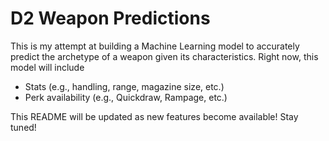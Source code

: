   # D2 Weapon Predictions
  
  This is my attempt at building a Machine Learning model to accurately predict the archetype of a weapon given its characteristics. Right now, this model will include
  
  - Stats (e.g., handling, range, magazine size, etc.)
  - Perk availability (e.g., Quickdraw, Rampage, etc.)
  
  This README will be updated as new features become available! Stay tuned!

